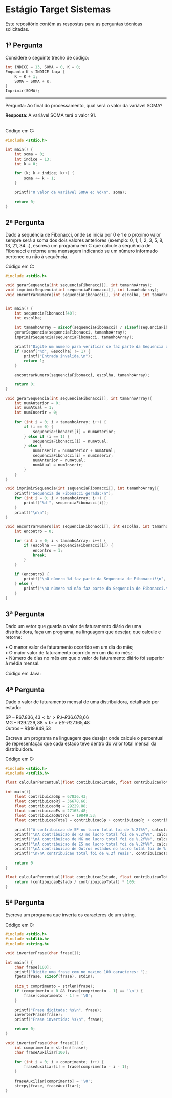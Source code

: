 # Estágio Target Sistemas

Este repositório contém as respostas para as perguntas técnicas solicitadas.

## 1ª Pergunta

Considere o seguinte trecho de código:

```c
int INDICE = 13, SOMA = 0, K = 0;
Enquanto K < INDICE faça {
    K = K + 1;
    SOMA = SOMA + K;
}
Imprimir(SOMA);
```
<hr>
Pergunta: Ao final do processamento, qual será o valor da variável SOMA?

**Resposta**: A variável SOMA terá o valor 91.

<br>
Código em C:

```c
#include <stdio.h>

int main() {
    int soma = 0;
    int indice = 13;
    int k = 0;
    
    for (k; k < indice; k++) {
        soma += k + 1;
    }
    
    printf("O valor da variável SOMA e: %d\n", soma);

    return 0;
}
```

## 2ª Pergunta
Dado a sequência de Fibonacci, onde se inicia por 0 e 1 e o próximo valor sempre será a soma dos dois valores anteriores (exemplo: 0, 1, 1, 2, 3, 5, 8, 13, 21, 34...), escreva um programa em C que calcule a sequência de Fibonacci e retorne uma mensagem indicando se um número informado pertence ou não à sequência.

Código em C:

```c
#include <stdio.h>

void gerarSequencia(int sequenciaFibonacci[], int tamanhoArray);
void imprimirSequencia(int sequenciaFibonacci[], int tamanhoArray);
void encontrarNumero(int sequenciaFibonacci[], int escolha, int tamanhoArray);


int main() {
    int sequenciaFibonacci[40];
    int escolha;
    
    int tamanhoArray = sizeof(sequenciaFibonacci) / sizeof(sequenciaFibonacci[0]);
    gerarSequencia(sequenciaFibonacci, tamanhoArray);
    imprimirSequencia(sequenciaFibonacci, tamanhoArray);
    
    printf("Digite um numero para verificar se faz parte da Sequencia de Fibonacci: ");
    if (scanf("%d", &escolha) != 1) {
        printf("Entrada invalida.\n");
        return 1;
    }

    encontrarNumero(sequenciaFibonacci, escolha, tamanhoArray);

    return 0;
}

void gerarSequencia(int sequenciaFibonacci[], int tamanhoArray){
    int numAnterior = 0;
    int numAtual = 1;
    int numInserir = 0;
    
    for (int i = 0; i < tamanhoArray; i++) {
        if (i == 0) {
            sequenciaFibonacci[i] = numAnterior;
        } else if (i == 1) {
            sequenciaFibonacci[i] = numAtual;
        } else {
            numInserir = numAnterior + numAtual;
            sequenciaFibonacci[i] = numInserir;
            numAnterior = numAtual;
            numAtual = numInserir;
        }
    }
}

void imprimirSequencia(int sequenciaFibonacci[], int tamanhoArray){
    printf("Sequencia de Fibonacci gerada:\n");
    for (int i = 0; i < tamanhoArray; i++) {
        printf("%d ", sequenciaFibonacci[i]);
    }
    printf("\n\n");
}

void encontrarNumero(int sequenciaFibonacci[], int escolha, int tamanhoArray){
    int encontro = 0;
    
    for (int i = 0; i < tamanhoArray; i++) {
        if (escolha == sequenciaFibonacci[i]) {
            encontro = 1;
            break;
        }
    }
    
    if (encontro) {
        printf("\nO número %d faz parte da Sequencia de Fibonacci!\n", escolha);
    } else {
        printf("\nO número %d não faz parte da Sequencia de Fibonacci.\n", escolha);
    }
}
```

## 3ª Pergunta
Dado um vetor que guarda o valor de faturamento diário de uma distribuidora, faça um programa, na linguagem que desejar, que calcule e retorne:

   • O menor valor de faturamento ocorrido em um dia do mês;<br>
   • O maior valor de faturamento ocorrido em um dia do mês;<br>
   • Número de dias no mês em que o valor de faturamento diário foi superior à média mensal.<br>

Código em Java:

## 4ª Pergunta
Dado o valor de faturamento mensal de uma distribuidora, detalhado por estado:

   SP – R$67.836,43<br>
   RJ – R$36.678,66<br>
   MG – R$29.229,88<br>
   ES – R$27.165,48<br>
   Outros – R$19.849,53<br>

Escreva um programa na linguagem que desejar onde calcule o percentual de representação que cada estado teve dentro do valor total mensal da distribuidora.

Código em C:
```c
#include <stdio.h>
#include <stdlib.h>

float calcularPercentual(float contibuicaoEstado, float contribuicaoTotal);

int main(){
    float contribuicaoSp = 67836.43;
    float contribuicaoRj = 36678.66;
    float contribuicaoMg = 29229.88;
    float contribuicaoEs = 27165.48;
    float contribuicaoOutros = 19849.53;
    float contribuicaoTotal = contribuicaoSp + contribuicaoRj + contribuicaoMg + contribuicaoEs + contribuicaoOutros;

    printf("A contribuicao de SP no lucro total foi de %.2f%%", calcularPercentual(contribuicaoSp, contribuicaoTotal));
    printf("\nA contribuicao de RJ no lucro total foi de %.2f%%", calcularPercentual(contribuicaoRj, contribuicaoTotal));
    printf("\nA contribuicao de MG no lucro total foi de %.2f%%", calcularPercentual(contribuicaoMg, contribuicaoTotal));
    printf("\nA contribuicao de ES no lucro total foi de %.2f%%", calcularPercentual(contribuicaoEs, contribuicaoTotal));
    printf("\nA contribuicao de Outros estados no lucro total foi de %.2f%%", calcularPercentual(contribuicaoOutros, contribuicaoTotal));
    printf("\n\nA contribuicao total foi de %.2f reais", contribuicaoTotal);
    
    return 0
}

float calcularPercentual(float contibuicaoEstado, float contribuicaoTotal){
    return (contibuicaoEstado / contribuicaoTotal) * 100;
}
```

## 5ª Pergunta
Escreva um programa que inverta os caracteres de um string.

Código em C:

```c
#include <stdio.h>
#include <stdlib.h>
#include <string.h> 

void inverterFrase(char frase[]); 

int main() {
    char frase[100];
    printf("Digite uma frase com no maximo 100 caracteres: ");
    fgets(frase, sizeof(frase), stdin);
    
    size_t comprimento = strlen(frase);
    if (comprimento > 0 && frase[comprimento - 1] == '\n') {
        frase[comprimento - 1] = '\0';
    }
    
    printf("Frase digitada: %s\n", frase);
    inverterFrase(frase);
    printf("Frase invertida: %s\n", frase);

    return 0;
}

void inverterFrase(char frase[]) {
    int comprimento = strlen(frase);
    char fraseAuxiliar[100];
    
    for (int i = 0; i < comprimento; i++) {
        fraseAuxiliar[i] = frase[comprimento - i - 1];
    }
    
    fraseAuxiliar[comprimento] = '\0'; 
    strcpy(frase, fraseAuxiliar);
}
```
